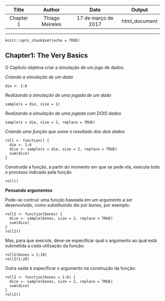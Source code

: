 | Title    | Author        |Date               | Output      |
|:--------:|:-------------:|:-----------------:|:-----------:|
|Chapter 1 |Thiago Meireles|17 de março de 2017|html_document|
---

```{r setup, include=FALSE}
knitr::opts_chunk$set(echo = TRUE)
```

## Chapter1: The Very Basics

O Capítulo objetiva criar a simulação de um jogo de dados.

*Criando a simulação de um dado*
```
die <- 1:6
```
*Realizando a simulação de uma jogada de um dado*
```
sample(x = die, size = 1)
```
*Realizando a simulação de uma jogada com DOIS dados*
```
sample(x = die, size = 2, replace = TRUE)
```
*Criando uma função que some o resultado dos dois dados*
```
roll <- function() {
  die <- 1:6
  dice <- sample(x = die, size = 2, replace = TRUE)
  sum(dice)
}
```
Construída a função, a partir do momento em que se pede ela, executa todo o processo indicado pela função
```
roll()
```
**Pensando argumentos**

Pode-se contruir uma função baseada em um argumento a ser desenvolvido, como substituindo die por bones, por exemplo. 
```
roll2 <- function(bones) {
  dice <- sample(bones, size = 2, replace = TRUE)
  sum(dice)
}
roll2()
```
Mas, para que execute, deve-se especificar qual o argumento ao qual está submetida a cada utilização da função:
```
roll2(bones = 1:10)
roll2(1:20)
```
Outra saída é especificar o argumento na construção da função:
```
roll2 <- function(bones = 1:6) {
  dice <- sample(bones, size = 2, replace = TRUE)
  sum(dice)
}
roll2()
```
